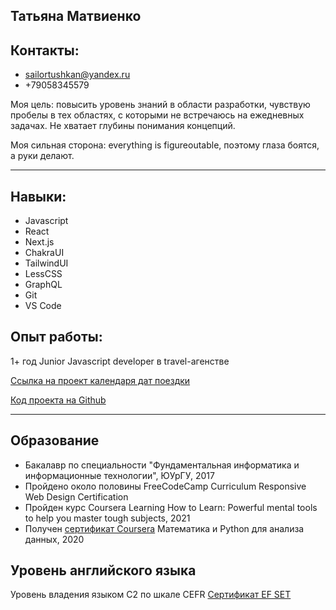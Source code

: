 ## Татьяна Матвиенко

## Контакты:

- sailortushkan@yandex.ru
- +79058345579

Моя цель: повысить уровень знаний в области разработки, чувствую пробелы в тех областях, с которыми не встречаюсь на ежедневных задачах. Не хватает глубины понимания концепций.

Моя сильная сторона: everything is figureoutable, поэтому глаза боятся, а руки делают.

---

## Навыки:

- Javascript
- React
- Next.js
- ChakraUI
- TailwindUI
- LessCSS
- GraphQL
- Git
- VS Code

## Опыт работы:

1+ год Junior Javascript developer в travel-агенстве

[Ссылка на проект календаря дат поездки](https://datepicker-five.vercel.app/ 'Календарь поездки')

[Код проекта на Github](https://github.com/sailortushkan/datepicker/ 'Репозиторий с кодом календаря')

---

## Образование

- Бакалавр по специальности "Фундаментальная информатика и информационные технологии", ЮУрГУ, 2017
- Пройдено около половины FreeCodeCamp Curriculum Responsive Web Design Certification
- Пройден курс Coursera Learning How to Learn: Powerful mental tools to help you master tough subjects, 2021
- Получен [cертификат Coursera](https://coursera.org/share/d20ef1ea015874ea7f5e05b48da2fdcb 'Сертификат Coursera Математика и Python для анализа данных, 2020') Математика и Python для анализа данных, 2020

## Уровень английского языка

Уровень владения языком C2 по шкале CEFR
[Сертификат EF SET](https://www.efset.org/cert/A37Twf 'The EF Standard English Test (EF SET) is the world’s first completely free, online standardized English test for learners of all levels, from beginner to advanced.')
